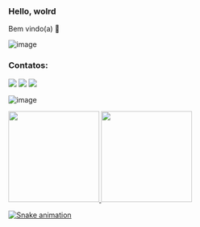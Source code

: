 ### Hello, wolrd
Bem vindo(a) 👋

![image](https://user-images.githubusercontent.com/106626735/177006583-903c639f-fb9e-4b66-a024-b1a6c3ef3086.png)


### Contatos:

<div>
<a href="https://instagram.com/_vanessapacifico" target="_blank"><img src="https://img.shields.io/badge/-Instagram-%23E4405F?style=for-the-badge&logo=instagram&logoColor=white" target="_blank"></a>
<a href = "mailto:vanessapvale@hotmail.com"><img src="https://img.shields.io/badge/Gmail-D14836?style=for-the-badge&logo=gmail&logoColor=white" target="_blank"></a>
<a href="https://www.linkedin.com/in/vanessa-pac%C3%ADfico-73479031/" target="_blank"><img src="https://img.shields.io/badge/-LinkedIn-%230077B5?style=for-the-badge&logo=linkedin&logoColor=white" target="_blank"></a>   

![image](https://user-images.githubusercontent.com/106626735/177006194-bf6c07b1-d3f3-4dca-aedb-271200096294.png)

<div>
<a href="https://github.com/vanessapacifico">
<img height="180em" src="https://github-readme-stats.vercel.app/api/top-langs/?username=vanessapacifico&layout=compact&langs_count=7&theme=dracula"/>
<img height="180em" src="https://github-readme-stats.vercel.app/api?username=vanessapacifico&show_icons=true&theme=dracula&include_all_commits=true&count_private=true"/>


![Snake animation](https://github.com/vanessapacifico/vanessapacifico/blob/output/github-contribution-grid-snake.svg)

